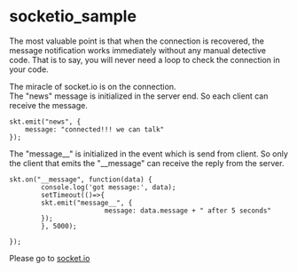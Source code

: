 # socketio_sample
 The most valuable point is that when the connection is recovered, the message notification works immediately without any manual detective code. That is to say, you will never need a loop to check the connection in your code.
 
The miracle of socket.io is on the connection.  
The "news" message is initialized in the server end. So each client can receive the message.  

    skt.emit("news", {
        message: "connected!!! we can talk"
    });

The "message__" is initialized in the event which is send from client. So only the client that emits the "__message" can receive the reply from the server.  

    skt.on("__message", function(data) {
		    console.log('got message:', data);
		    setTimeout(()=>{
			skt.emit("message__", {
                            message: data.message + " after 5 seconds"
			});
		    }, 5000);
                    
    });
 
Please go to [socket.io](https://socket.io/)
